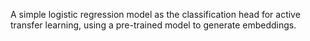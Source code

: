 A simple logistic regression model as the classification head for active transfer learning, using a pre-trained model to generate embeddings.